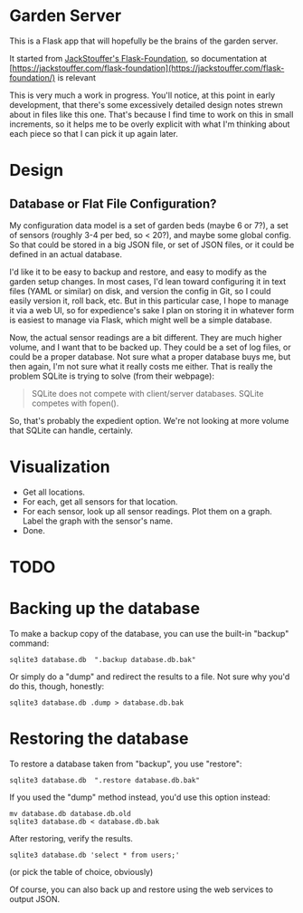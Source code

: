 # Garden Server

This is a Flask app that will hopefully be the brains of the garden server.

It started from [JackStouffer's Flask-Foundation](https://github.com/JackStouffer/Flask-Foundation), so documentation at [https://jackstouffer.com/flask-foundation](https://jackstouffer.com/flask-foundation/) is relevant

This is very much a work in progress.  You'll notice, at this point in early development, that there's some excessively detailed design notes strewn about in files like this one.
That's because I find time to work on this in small increments, so it helps me to be overly explicit with what I'm thinking about each piece so that I can pick it up again later.



# Design

## Database or Flat File Configuration?

My configuration data model is a set of garden beds (maybe 6 or 7?), a set of sensors (roughly 3-4 per bed, so < 20?), and maybe some global config. So that could be stored in a big JSON file, or set of JSON files, or it could be defined in an actual database.

I'd like it to be easy to backup and restore, and easy to modify as the garden setup changes. In most cases, I'd lean toward configuring it in text files (YAML or similar) on disk, and version the config in Git, so I could easily version it, roll back, etc. 
But in this particular case, I hope to manage it via a web UI, so for expedience's sake I plan on storing it in whatever form is easiest to manage via Flask, which might well be a simple database.

Now, the actual sensor readings are a bit different. They are much higher volume, and I want that to be backed up. They could be a set of log files, or could be a proper database. Not sure what a proper database buys me, but then again, I'm not sure what it really costs me either. That is really the problem SQLite is trying to solve (from their webpage): 
> SQLite does not compete with client/server databases. SQLite competes with fopen().

So, that's probably the expedient option. We're not looking at more volume that SQLite can handle, certainly.


# Visualization

 - Get all locations. 
 - For each, get all sensors for that location.
 - For each sensor, look up all sensor readings. Plot them on a graph. Label the graph with the sensor's name.
 - Done.
 

# TODO



# Backing up the database

To make a backup copy of the database, you can use the built-in "backup" command:

```
sqlite3 database.db  ".backup database.db.bak"
```

Or simply do a "dump" and redirect the results to a file. Not sure why you'd do this, though, honestly:

```
sqlite3 database.db .dump > database.db.bak
```

# Restoring the database

To restore a database taken from "backup", you use "restore": 
```
sqlite3 database.db  ".restore database.db.bak"
```

If you used the "dump" method instead, you'd use this option instead: 

```
mv database.db database.db.old
sqlite3 database.db < database.db.bak
```

After restoring, verify the results.

```
sqlite3 database.db 'select * from users;'
```
(or pick the table of choice, obviously)


Of course, you can also back up and restore using the web services to output JSON. 


